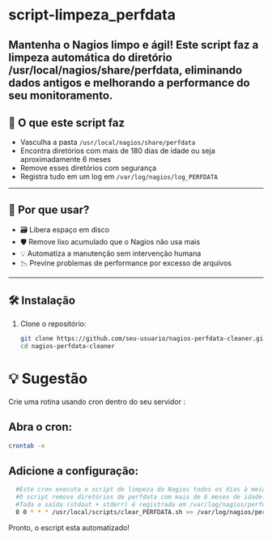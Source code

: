 # script-limpeza_perfdata
Mantenha o Nagios limpo e ágil! Este script faz a limpeza automática do diretório  /usr/local/nagios/share/perfdata, eliminando dados antigos e melhorando a performance do seu monitoramento.
---

## 🚀 O que este script faz

- Vasculha a pasta `/usr/local/nagios/share/perfdata`
- Encontra diretórios com mais de 180 dias de idade ou seja aproximadamente 6 meses
- Remove esses diretórios com segurança
- Registra tudo em um log em `/var/log/nagios/log_PERFDATA`

---

## 🧠 Por que usar?

- 🗃️ Libera espaço em disco
- 🛡️ Remove lixo acumulado que o Nagios não usa mais
- 💡 Automatiza a manutenção sem intervenção humana
- 📉 Previne problemas de performance por excesso de arquivos

---

## 🛠️ Instalação

1. Clone o repositório:

   ```bash
   git clone https://github.com/seu-usuario/nagios-perfdata-cleaner.git
   cd nagios-perfdata-cleaner

# 💡 Sugestão

   Crie uma rotina usando cron dentro do seu servidor :
   
  ## Abra o cron:
   ```bash
  crontab -e
```
  ## Adicione a configuração:
 ```bash
   #Este cron executa o script de limpeza do Nagios todos os dias à meia-noite.
   #O script remove diretórios de perfdata com mais de 6 meses de idade.
   #Toda a saída (stdout + stderr) é registrada em /var/log/nagios/perfdata_cron.log
   0 0 * * * /usr/local/scripts/clear_PERFDATA.sh >> /var/log/nagios/perfdata_cron.log 2>&1
```


Pronto, o escript esta automatizado!
   
